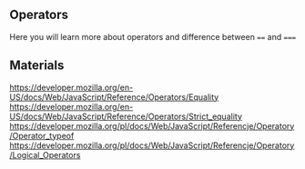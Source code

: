 ## Operators

Here you will learn more about operators and difference between `==` and `===`

## Materials

https://developer.mozilla.org/en-US/docs/Web/JavaScript/Reference/Operators/Equality
https://developer.mozilla.org/en-US/docs/Web/JavaScript/Reference/Operators/Strict_equality
https://developer.mozilla.org/pl/docs/Web/JavaScript/Referencje/Operatory/Operator_typeof
https://developer.mozilla.org/pl/docs/Web/JavaScript/Referencje/Operatory/Logical_Operators